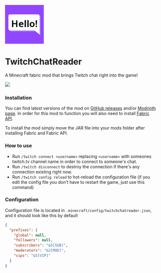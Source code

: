 <img src="https://raw.githubusercontent.com/httpolar/TwitchChatReader/1.20.x/src/main/resources/assets/twitchchatreader/icon.png" width="128" alt="Mod Icon">

# TwitchChatReader

A Minecraft fabric mod that brings Twitch chat right into the game!

![](https://cdn-raw.modrinth.com/data/se6JUdf1/images/72548e9388b08bc1a4ad5e35500171d536f6a0dd.png)

### Installation

You can find latest versions of the mod on [GitHub releases](https://github.com/httpolar/TwitchChatReader/releases) and/or [Modrinth page](https://modrinth.com/mod/twitchchatreader). In order for this mod to function you will also need to install [Fabric API](https://modrinth.com/mod/fabric-api).

To install the mod simply move the JAR file into your mods folder after installing Fabric and Fabric API.

### How to use

 - Run `/twitch connect <username>` replacing `<username>` with someones twitch.tv channel name in order to connect to someone's chat.
 - Run `/twitch disconnect` to destroy the connection if there's any connection existing right now.
 - Run `/twitch config reload` to hot-reload the configuration file (if you edit the config file you don't have to restart the game, just use this command)

### Configuration

Configuration file is located in `.minecraft/config/twitchchatreader.json`, and it should look like this by default


```json
{
  "prefixes": {
    "global": null,
    "followers": null,
    "subscribers": "&5[SUB]",
    "moderators": "&2[MOD]",
    "vips": "&5[VIP]"
  }
}
```
